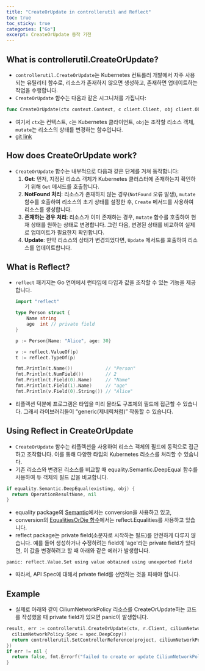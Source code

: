 ```yaml
---
title: "CreateOrUpdate in controllerutil and Reflect"
toc: true
toc_sticky: true
categories: ["Go"]
excerpt: CreateOrUpdate 동작 기전
---
```


## What is controllerutil.CreateOrUpdate?
- `controllerutil.CreateOrUpdate`는 Kubernetes 컨트롤러 개발에서 자주 사용되는 유틸리티 함수로, 리소스가 존재하지 않으면 생성하고, 존재하면 업데이트하는 작업을 수행합니다.
- `CreateOrUpdate` 함수는 다음과 같은 시그니처를 가집니다:
```go
func CreateOrUpdate(ctx context.Context, c client.Client, obj client.Object, mutate MutateFn) (OperationResult, error)
```
- 여기서 `ctx`는 컨텍스트, `c`는 Kubernetes 클라이언트, `obj`는 조작할 리소스 객체, `mutate`는 리소스의 상태를 변경하는 함수입니다.
- [git link](https://github.com/kubernetes-sigs/controller-runtime/blob/v0.22.3/pkg/controller/controllerutil/controllerutil.go#L320)

## How does CreateOrUpdate work?
- `CreateOrUpdate` 함수는 내부적으로 다음과 같은 단계를 거쳐 동작합니다:
  1. **Get**: 먼저, 지정된 리소스 객체가 Kubernetes 클러스터에 존재하는지 확인하기 위해 `Get` 메서드를 호출합니다.
  2. **NotFound 처리**: 리소스가 존재하지 않는 경우(`NotFound` 오류 발생), `mutate` 함수를 호출하여 리소스의 초기 상태를 설정한 후, `Create` 메서드를 사용하여 리소스를 생성합니다.
  3. **존재하는 경우 처리**: 리소스가 이미 존재하는 경우, `mutate` 함수를 호출하여 현재 상태를 원하는 상태로 변경합니다. 그런 다음, 변경된 상태를 비교하여 실제로 업데이트가 필요한지 확인합니다.
  4. **Update**: 만약 리소스의 상태가 변경되었다면, `Update` 메서드를 호출하여 리소스를 업데이트합니다.

## What is Reflect?
- `reflect` 패키지는 Go 언어에서 런타임에 타입과 값을 조작할 수 있는 기능을 제공합니다.

  ```go
  import "reflect"
  
  type Person struct {
      Name string
      age  int // private field
  }
  
  p := Person{Name: "Alice", age: 30}
  
  v := reflect.ValueOf(p)
  t := reflect.TypeOf(p)
  
  fmt.Println(t.Name())            // "Person"
  fmt.Println(t.NumField())        // 2
  fmt.Println(t.Field(0).Name)     // "Name"
  fmt.Println(t.Field(1).Name)     // "age"
  fmt.Println(v.Field(0).String()) // "Alice"
  ```

- 리플렉션 덕분에 프로그램은 타입을 미리 몰라도 구조체의 필드에 접근할 수 있습니다. 그래서 라이브러리들이 “generic(제네릭처럼)” 작동할 수 있습니다.

## Using Reflect in CreateOrUpdate
- `CreateOrUpdate` 함수는 리플렉션을 사용하여 리소스 객체의 필드에 동적으로 접근하고 조작합니다. 이를 통해 다양한 타입의 Kubernetes 리소스를 처리할 수 있습니다.
- 기존 리소스와 변경된 리소스를 비교할 때 equality.Semantic.DeepEqual 함수를 사용하여 두 객체의 필드 값을 비교합니다.
```go
if equality.Semantic.DeepEqual(existing, obj) {
  return OperationResultNone, nil
}
```
- equality package의 [Semantic](https://github.com/kubernetes/apimachinery/blob/master/pkg/api/equality/semantic.go?utm_source=chatgpt.com)에서는 conversion을 사용하고 있고, 
- conversion의 [EqualitiesOrDie 함수](https://github.com/kubernetes/apimachinery/blob/master/pkg/conversion/deep_equal.go#L31)에서는 reflect.Equalities를 사용하고 있습니다.
- reflect package는 private field(소문자로 시작하는 필드)를 안전하게 다루지 않습니다. 예를 들어 생성하거나 수정하려는 field에 'age'라는 private field가 있다면, 이 값을 변경하려고 할 때 아래와 같은 에러가 발생합니다.
```shell
panic: reflect.Value.Set using value obtained using unexported field
```
- 따라서, API Spec에 대해서 private field를 선언하는 것을 피해야 합니다.

## Example
- 실제로 아래와 같이 CiliumNetworkPolicy 리소스를 CreateOrUpdate하는 코드를 작성했을 때 private field가 있으면 panic이 발생합니다.

```go
result, err := controllerutil.CreateOrUpdate(ctx, r.Client, ciliumNetworkPolicy, func() error {
  ciliumNetworkPolicy.Spec = spec.DeepCopy()
  return controllerutil.SetControllerReference(project, ciliumNetworkPolicy, r.Scheme)
})
if err != nil {
  return false, fmt.Errorf("failed to create or update CiliumNetworkPolicy: %w", err)
}
```
